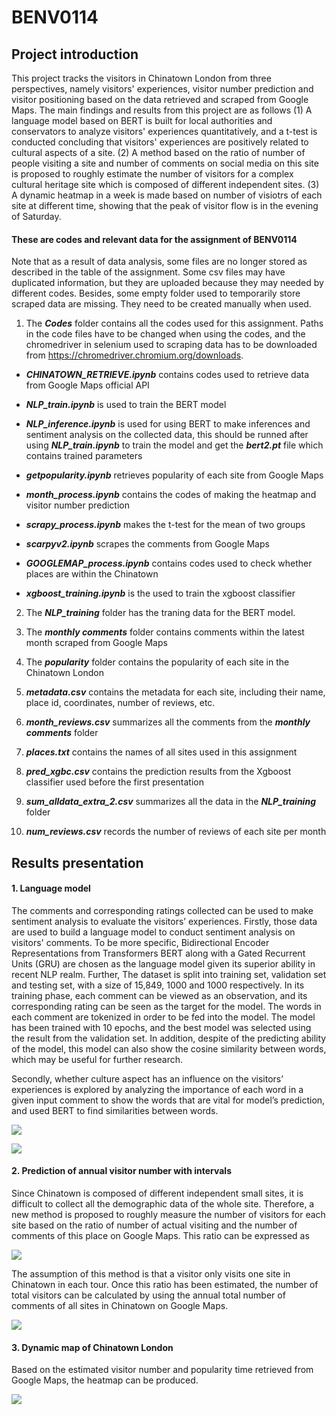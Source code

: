 # BENV0114

## Project introduction
This project tracks the visitors in Chinatown London from three perspectives, namely visitors' experiences, visitor number prediction and visitor positioning based on the data retrieved and scraped from Google Maps. The main findings and results from this project are as follows (1) A language model based on BERT is built for local authorities and conservators to analyze visitors' experiences quantitatively, and a t-test is conducted concluding that visitors' experiences are positively related to cultural aspects of a site. (2) A method based on the ratio of number of people visiting a site and number of comments on social media on this site is proposed to roughly estimate the number of visitors for a complex cultural heritage site which is composed of different independent sites. (3) A dynamic heatmap in a week is made based on number of visiotrs of each site at different time, showing that the peak of visitor flow is in the evening of Saturday.

#### These are codes and relevant data for the assignment of BENV0114

Note that as a result of data analysis, some files are no longer stored as described in the table of the assignment. Some csv files may 
have duplicated information, but they are uploaded because they may needed by different codes. Besides, some empty folder used to temporarily store scraped data are missing. They need to be created manually when used. 

1. The ***Codes*** folder contains all the codes used for this assignment.
Paths in the code files have to be changed when using the codes, and the chromedriver in selenium used to scraping data has to be downloaded from https://chromedriver.chromium.org/downloads. 

  - ***CHINATOWN_RETRIEVE.ipynb*** contains codes used to retrieve data from Google Maps official API

  - ***NLP_train.ipynb*** is used to train the BERT model
  
  - ***NLP_inference.ipynb*** is used for using BERT to make inferences and sentiment analysis on the collected data, this should be runned after using ***NLP_train.ipynb*** to train the model and get the ***bert2.pt*** file which contains trained parameters

  - ***getpopularity.ipynb*** retrieves popularity of each site from Google Maps

  - ***month_process.ipynb*** contains the codes of making the heatmap and visitor number prediction

  - ***scrapy_process.ipynb*** makes the t-test for the mean of two groups

  - ***scarpyv2.ipynb*** scrapes the comments from Google Maps
  
  - ***GOOGLEMAP_process.ipynb*** contains codes used to check whether places are within the Chinatown
  
  - ***xgboost_training.ipynb*** is the used to train the xgboost classifier

2. The ***NLP_training*** folder has the traning data for the BERT model.

3. The ***monthly comments*** folder contains comments within the latest month scraped from Google Maps

4. The ***popularity*** folder contains the popularity of each site in the Chinatown London

5. ***metadata.csv*** contains the metadata for each site, including their name, place id, coordinates, number of reviews, etc.

6. ***month_reviews.csv*** summarizes all the comments from the ***monthly comments*** folder

7. ***places.txt*** contains the names of all sites used in this assignment

8. ***pred_xgbc.csv*** contains the prediction results from the Xgboost classifier used before the first presentation

9. ***sum_alldata_extra_2.csv*** summarizes all the data in the ***NLP_training*** folder

10. ***num_reviews.csv*** records the number of reviews of each site per month


## Results presentation

#### 1. Language model

The comments and corresponding ratings collected can be used to make sentiment analysis to evaluate the visitors’ experiences. Firstly, those data are used to build a language model to conduct sentiment analysis on visitors' comments. To be more specific, Bidirectional Encoder Representations from Transformers BERT along with a Gated Recurrent Units (GRU) are chosen as the language model given its superior ability in recent NLP realm. Further, The dataset is split into training set, validation set and testing set, with a size of 15,849, 1000 and 1000 respectively. In its training phase, each comment can be viewed as an observation, and its corresponding rating can be seen as the target for the model. The words in each comment are tokenized in order to be fed into the model. The model has been trained with 10 epochs, and the best model was selected using the result from the validation set. In addition, despite of the predicting ability of the model, this model can also show the cosine similarity between words, which may be useful for further research.

Secondly, whether culture aspect has an influence on the visitors’ experiences is explored by analyzing the importance of each word in a given input comment to show the words that are vital for model’s prediction, and used BERT to find similarities between words.

![](https://github.com/sdyy6211/BENV0114-Chinatown/blob/master/NLP2.JPG?raw=true)

![](https://github.com/sdyy6211/BENV0114-Chinatown/blob/master/wordsimcom.PNG?raw=true)

#### 2. Prediction of annual visitor number with intervals

Since Chinatown is composed of different independent small sites, it is difficult to collect all the demographic data of the whole site. Therefore, a new method is proposed to roughly measure the number of visitors for each site based on the ratio of number of actual visiting and the number of comments of this place on Google Maps. This ratio can be expressed as

<img src="https://render.githubusercontent.com/render/math?math= Ratio \= frac{number of people who visited this place per month}{number of comments of this site on Google Maps per month}">

The assumption of this method is that a visitor only visits one site in Chinatown in each tour. Once this ratio has been estimated, the number of total visitors can be calculated by using the annual total number of comments of all sites in Chinatown on Google Maps.

![](https://github.com/sdyy6211/BENV0114-Chinatown/blob/master/pred_num.jpg?raw=true)

#### 3. Dynamic map of Chinatown London

Based on the estimated visitor number and popularity time retrieved from Google Maps, the heatmap can be produced.

![](https://github.com/sdyy6211/BENV0114-Chinatown/blob/master/dynamicmap.gif?raw=true)
